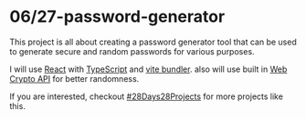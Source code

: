 # 06/27-password-generator

This project is all about creating a password generator tool that can be used to generate secure and random passwords for various purposes.

I will use [React](https://reactjs.org/) with [TypeScript](https://www.typescriptlang.org/) and [vite bundler](https://vitejs.dev/). also will use built in [Web Crypto API](https://developer.mozilla.org/en-US/docs/Web/API/Web_Crypto_API) for better randomness.

If you are interested, checkout [#28Days28Projects](https://github.com/kruzkasu223/28Days28Projects) for more projects like this.

